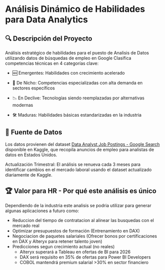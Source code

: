 # Análisis Dinámico de Habilidades para Data Analytics

## 🔍 Descripción del Proyecto
Análisis estratégico de habilidades para el puesto de Analisis de Datos utilizando datos de búsquedas de empleo en Google
Clasifica competencias técnicas en 4 categorías clave:

* 🆕 Emergentes: Habilidades con crecimiento acelerado

* 🎯 De Nicho: Competencias especializadas con alta demanda en sectores específicos

* 📉 En Declive: Tecnologías siendo reemplazadas por alternativas modernas

* 🛠️ Maduras: Habilidades básicas estandarizadas en la industria

## 🧠 Fuente de Datos
Los datos provienen del dataset [Data Analyst Job Postings - Google Search](https://www.kaggle.com/datasets/lukebarousse/data-analyst-job-postings-google-search) disponible en Kaggle, que recopila anuncios de empleo para analistas de datos en Estados Unidos.

Actualización Trimestral: El análisis se renueva cada 3 meses para identificar cambios en el mercado laboral usando el dataset actualizado diariamente de Kaggle.

## 🏆 Valor para HR - Por qué este análisis es único

Dependiendo de la industria este analisis se podria utilizar para generar algunas aplicaciones a futuro como:

* Reduccion del tiempo de contratacion al alinear las busquedas con el mercado real
* Optimizar presupuestos de formación (Entrenamiento en DAX)
* Negociacion de paquetes salariales (Ofrecer bonos por certificaciones en DAX y Alteryx para retener talento joven)
* Predicciones segun crecimiento actual (no reales)
  * Alteryx superará a Tableau en ofertas de BI para 2026
  * DAX será requisito en 35% de ofertas para Power BI Developers
  * COBOL mantendrá premium salarial >30% en sector financiero
